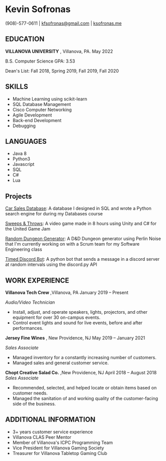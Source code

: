 # Kevin Sofronas

(908)-577-0611 | kfsofronas@gmail.com | [ksofronas.me](/C:%5CUsers%5Ckfsof%5CDownloads%5Cksofronas.me)

## EDUCATION

**VILLANOVA UNIVERSITY** , Villanova, PA. May 2022

B.S. Computer Science GPA: 3.53

Dean's List: Fall 2018, Spring 2019, Fall 2019, Fall 2020

## SKILLS

- Machine Learning using scikit-learn
- SQL Database Management
- Cisco Computer Networking
- Agile Development
- Back-end Development
- Debugging

## LANGUAGES

- Java 8
- Python3
- Javascript
- SQL
- C#
- Lua

## Projects

[Car Sales Database](https://github.com/kfsofronas/Fall_2020_Databases_Project): A database I designed in SQL and wrote a Python search engine for during my Databases course

[Sweeps &amp; Throws](https://sofronas.itch.io/sweeps-and-throws): A video game made in 8 hours using Unity and C# for the United Game Jam

[Random Dungeon Generator](https://github.com/kfsofronas/Game-Masters-Random-Dungeon-Generator): A D&amp;D Dungeon generator using Perlin Noise that I&#39;m currently working on with a Scrum team for my Software Engineering class

[Timed Discord Bot](https://github.com/kfsofronas/Simple-Timed-Discord-Bot): A python bot that sends a message in a discord server at random intervals using the discord.py API

## WORK EXPERIENCE

**Villanova Tech Crew** ,Villanova, PA January 2019 – Present

_Audio/Video Technician_

- Install, adjust, and operate speakers, lights, projectors, and other equipment for over 30 on-campus events.
- Control event lights and sound for live events, before and after performances.

**Jersey Fine Wines** , New Providence, NJ May 2019 – January 2021

_Sales Associate_

- Managed inventory for a constantly increasing number of customers.
- Managed sales and general customer service.

**Chopt Creative Salad Co.** ,New Providence, NJ April 2018 – August 2018 _Sales Associate_

- Recommended, selected, and helped locate or obtain items based on customer needs.
- Managed the sanitation of and working quality of the customer-facing side of the business.

## ADDITIONAL INFORMATION

- 3+ years customer service experience
- Villanova CLAS Peer Mentor
- Member of Villanova&#39;s ICPC Programming Team
- Vice President for Villanova Gaming Society
- Treasurer for Villanova Tabletop Gaming Club
